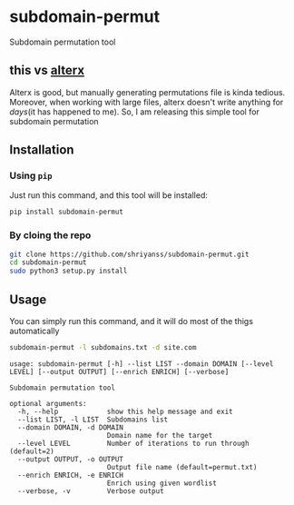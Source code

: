 # subdomain-permut
Subdomain permutation tool

## this vs [alterx](https://github.com/projectdiscovery/alterx)
Alterx is good, but manually generating permutations file is kinda tedious. Moreover, when working with large files, alterx doesn't write anything for *days*(it has happened to me). So, I am releasing this simple tool for subdomain permutation

## Installation
### Using `pip`
Just run this command, and this tool will be installed:
```bash
pip install subdomain-permut
```

### By cloing the repo
```bash
git clone https://github.com/shriyanss/subdomain-permut.git
cd subdomain-permut
sudo python3 setup.py install
```

## Usage
You can simply run this command, and it will do most of the thigs automatically
```bash
subdomain-permut -l subdomains.txt -d site.com
```

```
usage: subdomain-permut [-h] --list LIST --domain DOMAIN [--level LEVEL] [--output OUTPUT] [--enrich ENRICH] [--verbose]

Subdomain permutation tool

optional arguments:
  -h, --help            show this help message and exit
  --list LIST, -l LIST  Subdomains list
  --domain DOMAIN, -d DOMAIN
                        Domain name for the target
  --level LEVEL         Number of iterations to run through (default=2)
  --output OUTPUT, -o OUTPUT
                        Output file name (default=permut.txt)
  --enrich ENRICH, -e ENRICH
                        Enrich using given wordlist
  --verbose, -v         Verbose output
  ```